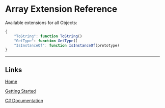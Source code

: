 # Array Extension Reference

Available extensions for all Objects:
```js
{
	"ToString": function ToString()
	"GetType": function GetType()
	"IsInstanceOf": function IsInstanceOf(prototype)
}
```
___

## Links

[Home](https://bytechkr.github.io/BadScript2/)

[Getting Started](https://bytechkr.github.io/BadScript2/GettingStarted.html)

[C# Documentation](https://bytechkr.github.io/BadScript2/reference/index.html)